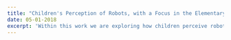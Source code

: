 ```yaml
---
title: "Children's Perception of Robots, with a Focus in the Elementary Classroom"
date: 05-01-2018
excerpt: 'Within this work we are exploring how children perceive robots conceptually, in appearance and use, with a focus on use within the classroom. For this study, 392 students and 236 parents participated.'
---
```

